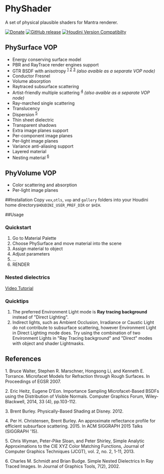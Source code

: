 # PhyShader
A set of physical plausible shaders for Mantra renderer.

[![Donate](https://www.paypalobjects.com/webstatic/en_US/btn/btn_donate_74x21.png)](https://www.paypal.com/cgi-bin/webscr?cmd=_s-xclick&hosted_button_id=996RRSDD2C3YQ) [![GitHub release](https://img.shields.io/github/release/groundflyer/physhader-for-mantra.svg)](https://github.com/groundflyer/physhader-for-mantra/releases) [![Houdini Version Compatibilty](https://img.shields.io/badge/houdini-15.5-yellow.svg)](http://www.sidefx.com/index.php?option=com_download&Itemid=208)

## PhySurface VOP
* Energy conserving surface model
* PBR and RayTrace render engines support
* GTR BSDF with anisotropy <sup>[1](#Walter07)</sup> <sup>[2](#Heitz14)</sup> <sup>[3](#Burley12)</sup> _(also avaible as a separate VOP node)_
* Conductor Fresnel
* Volume absorption
* Raytraced subsurface scattering
 * Artist-friendly multiple scattering <sup>[4](#CrBur15)</sup> _(also avaible as a separate VOP node)_
 * Ray-marched single scattering
* Translucency
* Dispersion <sup>[5](#WySlo13)</sup>
* Thin sheet dielectric
* Transparent shadows
* Extra image planes support
 * Per-component image planes
 * Per-light image planes
* Variance anti-aliasing support
* Layered material
* Nesting material <sup>[6](#Schmidt02)</sup>

## PhyVolume VOP
* Color scattering and absorption
* Per-light image planes

##Installation
Copy `vex`,`otls`, `vop` and `gallery` folders into your Houdini home directory`$HOUDINI_USER_PREF_DIR` or `$HIH`.

##Usage
### Quickstart
1. Go to Material Palette
2. Choose PhySurface and move material into the scene
3. Assign material to object
4. Adjust parameters
5. ...
6. RENDER

### Nested dielectrics
[Video Tutorial](https://vimeo.com/180913817)

### Quicktips
1. The preferred Environment Light mode is **Ray tracing background** instead of "Direct Lighting".
2. Indirect lights, such as Ambient Occlusion, Irradiance or Caustic Light do not contribute to subsurface scattering, however Environment Light in Direct Lighting mode does. Try using the combination of two Environment Lights in "Ray Tracing background" and "Direct" modes with object and shader Lightmasks.

## References
<a name="Walter07">1.</a> Bruce Walter, Stephen R. Marschner, Hongsong Li, and Kenneth E. Torrance. Microfacet Models for Refraction through Rough Surfaces. In Proceedings of EGSR 2007.

<a name="Heitz14">2.</a> Eric Heitz, Eugene D'Eon. Importance Sampling Microfacet-Based BSDFs using the Distribution of Visible Normals. Computer Graphics Forum, Wiley-Blackwell, 2014, 33 (4), pp.103-112.

<a name="Burley12">3.</a> Brent Burley. Physically-Based Shading at Disney. 2012.

<a name="CrBur15">4.</a > Per H. Christensen, Brent Burley. An approximate reflectance profile for efficient subsurface scattering. 2015. In ACM SIGGRAPH 2015 Talks (SIGGRAPH '15).

<a name="WySlo13">5.</a> Chris Wyman, Peter-Pike Sloan, and Peter Shirley, Simple Analytic Approximations to the CIE XYZ Color Matching Functions, Journal of Computer Graphics Techniques (JCGT), vol. 2, no. 2, 1-11, 2013.

<a name="Schmidt02">6.</a> Charles M. Schmidt and Brian Budge. Simple Nested Dielectrics In Ray Traced Images. In Journal of Graphics Tools, 7(2), 2002.
